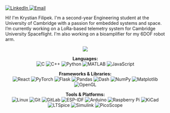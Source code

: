 <a href="https://www.linkedin.com/in/krystian-filipek">
<img src="https://img.shields.io/badge/LinkedIn-0077B5?style=for-the-badge&logo=linkedin&logoColor=white" alt="LinkedIn"/>
</a>
<a href="mailto:kf446@cam.ac.uk">
<img src="https://img.shields.io/badge/Email-D14836?style=for-the-badge&logo=gmail&logoColor=white" alt="Email"/>
</a>

Hi! I'm Krystian Filipek. I'm a second-year Engineering student at the University of Cambridge with a passion for embedded systems and space. I’m currently working on a LoRa-based telemetry system for Cambridge University Spaceflight. I'm also working on a bioamplifier for my 6DOF robot arm.

<p align="center">
<picture>
<source media="(prefers-color-scheme: dark)" srcset="https://github-readme-stats.vercel.app/api/top-langs/?username=kfilipekk&layout=compact&theme=tokyonight">
<source media="(prefers-color-scheme: light)" srcset="https://github-readme-stats.vercel.app/api/top-langs/?username=kfilipekk&layout=compact&theme=graywhite">
<img src="https://github-readme-stats.vercel.app/api/top-langs/?username=kfilipekk&layout=compact&theme=tokyonight" />
</picture>
</p>

<p align="center">
<strong>Languages:</strong><br>
<img src="https://img.shields.io/badge/C-00599C?style=for-the-badge&logo=c&logoColor=white" alt="C"/>
<img src="https://img.shields.io/badge/C%2B%2B-00599C?style=for-the-badge&logo=c%2B%2B&logoColor=white" alt="C++"/>
<img src="https://img.shields.io/badge/Python-3776AB?style=for-the-badge&logo=python&logoColor=white" alt="Python"/>
<img src="https://img.shields.io/badge/MATLAB-0076A8?style=for-the-badge&logo=mathworks&logoColor=white" alt="MATLAB"/>
<img src="https://img.shields.io/badge/JavaScript-F7DF1E?style=for-the-badge&logo=javascript&logoColor=black" alt="JavaScript"/>
</p>
<p align="center">
<strong>Frameworks & Libraries:</strong><br>
<img src="https://img.shields.io/badge/React-61DAFB?style=for-the-badge&logo=react&logoColor=black" alt="React"/>
<img src="https://img.shields.io/badge/PyTorch-EE4C2C?style=for-the-badge&logo=pytorch&logoColor=white" alt="PyTorch"/>
<img src="https://img.shields.io/badge/Flask-000000?style=for-the-badge&logo=flask&logoColor=white" alt="Flask"/>
<img src="https://img.shields.io/badge/Pandas-150458?style=for-the-badge&logo=pandas&logoColor=white" alt="Pandas"/>
<img src="https://img.shields.io/badge/Dash-0074D9?style=for-the-badge&logo=plotly&logoColor=white" alt="Dash"/>
<img src="https://img.shields.io/badge/NumPy-013243?style=for-the-badge&logo=numpy&logoColor=white" alt="NumPy"/>
<img src="https://img.shields.io/badge/Matplotlib-3776AB?style=for-the-badge&logo=matplotlib&logoColor=white" alt="Matplotlib"/>
<img src="https://img.shields.io/badge/OpenGL-5586A4?style=for-the-badge&logo=opengl&logoColor=white" alt="OpenGL"/>
</p>
<p align="center">
<strong>Tools & Platforms:</strong><br>
<img src="https://img.shields.io/badge/Linux-FCC624?style=for-the-badge&logo=linux&logoColor=black" alt="Linux"/>
<img src="https://img.shields.io/badge/Git-F05032?style=for-the-badge&logo=git&logoColor=white" alt="Git"/>
<img src="https://img.shields.io/badge/GitLab-FC6D26?style=for-the-badge&logo=gitlab&logoColor=white" alt="GitLab"/>
<img src="https://img.shields.io/badge/ESP--IDF-E7352C?style=for-the-badge&logo=espressif&logoColor=white" alt="ESP-IDF"/>
<img src="https://img.shields.io/badge/Arduino-00979D?style=for-the-badge&logo=arduino&logoColor=white" alt="Arduino"/>
<img src="https://img.shields.io/badge/Raspberry%20Pi-A22846?style=for-the-badge&logo=raspberrypi&logoColor=white" alt="Raspberry Pi"/>
<img src="https://img.shields.io/badge/KiCad-314193?style=for-the-badge&logo=kicad&logoColor=white" alt="KiCad"/>
<img src="https://img.shields.io/badge/LTSpice-B60A0A?style=for-the-badge&logo=ltspice&logoColor=white" alt="LTSpice"/>
<img src="https://img.shields.io/badge/Simulink-0076A8?style=for-the-badge&logo=simulink&logoColor=white" alt="Simulink"/>
<img src="https://img.shields.io/badge/PicoScope-0057AA?style=for-the-badge&logoColor=white" alt="PicoScope"/>
</p>
